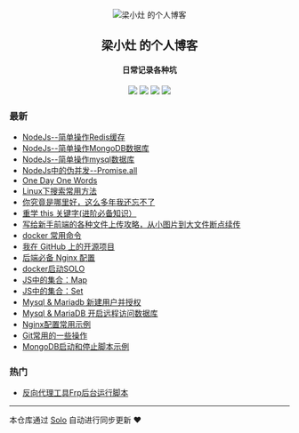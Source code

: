 <p align="center"><img alt="梁小灶 的个人博客" src="https://www.xiaozao520.cn/static/logo2.ico"></p><h2 align="center">
梁小灶 的个人博客
</h2>

<h4 align="center">日常记录各种坑</h4>
<p align="center"><a title="梁小灶 的个人博客" target="_blank" href="https://github.com/liangzhaoliang95/solo-blog"><img src="https://img.shields.io/github/last-commit/liangzhaoliang95/solo-blog.svg?style=flat-square&color=FF9900"></a>
<a title="GitHub repo size in bytes" target="_blank" href="https://github.com/liangzhaoliang95/solo-blog"><img src="https://img.shields.io/github/repo-size/liangzhaoliang95/solo-blog.svg?style=flat-square"></a>
<a title="Solo Version" target="_blank" href="https://github.com/88250/solo/releases"><img src="https://img.shields.io/badge/solo-3.6.7-f1e05a.svg?style=flat-square&color=blueviolet"></a>
<a title="Hits" target="_blank" href="https://github.com/88250/hits"><img src="https://hits.b3log.org/liangzhaoliang95/solo-blog.svg"></a></p>

### 最新

* [NodeJs--简单操作Redis缓存](https://www.xiaozao520.cn/articles/2019/12/12/1576139444563.html)
* [NodeJs--简单操作MongoDB数据库](https://www.xiaozao520.cn/articles/2019/12/12/1576123246925.html)
* [NodeJs--简单操作mysql数据库](https://www.xiaozao520.cn/articles/2019/12/12/1576123072715.html)
* [NodeJs中的伪并发--Promise.all](https://www.xiaozao520.cn/articles/2019/12/12/1576119306429.html)
* [One Day One Words](https://www.xiaozao520.cn/articles/2019/11/20/1574212816052.html)
* [Linux下搜索常用方法](https://www.xiaozao520.cn/articles/2019/11/19/1574130801050.html)
* [你究竟是哪里好，这么多年我还忘不了 ](https://www.xiaozao520.cn/articles/2019/11/14/1573697345203.html)
* [重学 this 关键字(进阶必备知识）](https://www.xiaozao520.cn/articles/2019/10/22/1571711920646.html)
* [写给新手前端的各种文件上传攻略，从小图片到大文件断点续传](https://www.xiaozao520.cn/articles/2019/10/21/1571621208284.html)
* [docker 常用命令](https://www.xiaozao520.cn/articles/2019/10/11/1570765080889.html)
* [我在 GitHub 上的开源项目](https://www.xiaozao520.cn/my-github-repos)
* [后端必备 Nginx 配置](https://www.xiaozao520.cn/articles/2019/09/17/1568683064661.html)
* [docker启动SOLO](https://www.xiaozao520.cn/articles/2019/09/08/1567926913909.html)
* [JS中的集合：Map](https://www.xiaozao520.cn/JavaScriptMap)
* [JS中的集合：Set](https://www.xiaozao520.cn/JavaScriptSet)
* [Mysql & Mariadb 新建用户并授权](https://www.xiaozao520.cn/MysqlnewUser)
* [Mysql & MariaDB 开启远程访问数据库](https://www.xiaozao520.cn/MysqlOpenRemoteUse)
* [Nginx配置常用示例](https://www.xiaozao520.cn/NginxConf)
* [Git常用的一些操作](https://www.xiaozao520.cn/gitOperation)
* [MongoDB启动和停止脚本示例](https://www.xiaozao520.cn/mongoShell)

### 热门

* [反向代理工具Frp后台运行脚本](https://www.xiaozao520.cn/frpStartShell)



---

本仓库通过 [Solo](https://github.com/88250/solo) 自动进行同步更新 ❤️ 